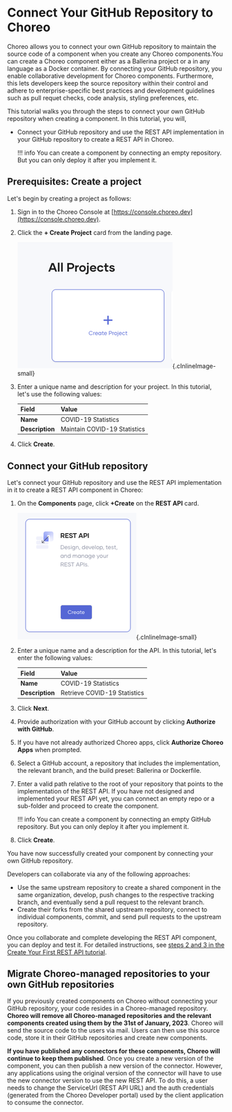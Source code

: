 # Connect Your GitHub Repository to Choreo

Choreo allows you to connect your own GitHub repository to maintain the source code of a component when you create any Choreo components.You can create a Choreo component either as a Ballerina project or a in any language as a Docker container. By connecting your GitHub repository, you enable collaborative development for Choreo components. Furthermore, this lets developers keep the source repository within their control and adhere to enterprise-specific best practices and development guidelines such as pull requet checks, code analysis, styling preferences, etc.

This tutorial walks you through the steps to connect your own GitHub repository when creating a component. In this tutorial, you will,

- Connect your GitHub repository and use the REST API implementation in your GitHub repository to create a REST API in Choreo.
    
    !!! info
        You can create a component by connecting an empty repository. But you can only deploy it after you implement it. 

## Prerequisites: Create a project

Let's begin by creating a project as follows:

1. Sign in to the Choreo Console at [https://console.choreo.dev](https://console.choreo.dev).
2. Click the **+ Create Project** card from the landing page.

    ![Create project](../../assets/img/tutorials/connect-own-repo/create-new-project.png){.cInlineImage-small}

3. Enter a unique name and description for your project. In this tutorial, let's use the following values:

      | **Field**       | **Value**                    |
      |-----------------|------------------------------|
      | **Name**        | COVID-19 Statistics          |
      | **Description** | Maintain COVID-19 Statistics |

4. Click **Create**. 

## Connect your GitHub repository

Let's connect your GitHub repository and use the REST API implementation in it to create a REST API component in Choreo: 

1. On the **Components** page, click **+Create** on the **REST API** card.

    ![Create component](../../assets/img/tutorials/connect-own-repo/create-component.png){.cInlineImage-small}

2. Enter a unique name and a description for the API. In this tutorial, let's enter the following values:

      | **Field**       | **Value**                   |
      |-----------------|-----------------------------|
      | **Name**        | COVID-19 Statistics         |
      | **Description** | Retrieve COVID-19 Statistics|
      
3. Click **Next**.
4. Provide authorization with your GitHub account by clicking  **Authorize with GitHub**. 
5. If you have not already authorized Choreo apps, click **Authorize Choreo Apps** when prompted.
6. Select a GitHub account, a repository that includes the implementation, the relevant branch, and the build preset: Ballerina or Dockerfile. 
7. Enter a valid path relative to the root of your repository that points to the implementation of the REST API. If you have not designed and implemented your REST API yet, you can connect an empty repo or a sub-folder and proceed to create the component. 

    !!! info
        You can create a component by connecting an empty GitHub repository. But you can only deploy it after you implement it. 

8. Click **Create**.

You have now successfully created your component by connecting your own GitHub repository.

Developers can collaborate via any of the following approaches:

- Use the same upstream repository to create a shared component in the same organization, develop, push changes to the respective tracking branch, and eventually send a pull request to the relevant branch.
- Create their forks from the shared upstream repository, connect to individual components, commit, and send pull requests to the upstream repository.

Once you collaborate and complete developing the REST API component, you can deploy and test it. For detailed instructions, see [steps 2 and 3 in the Create Your First REST API tutorial](https://wso2.com/choreo/docs/get-started/tutorials/create-your-first-rest-api/#step-2-deploy).

## Migrate Choreo-managed repositories to your own GitHub repositories

If you previously created components on Choreo without connecting your GitHub repository,  your code resides in a Choreo-managed repository. **Choreo will remove all Choreo-managed repositories and the relevant components created using them by the 31st of January, 2023**. Choreo will send the source code to the users via mail. Users can then use this source code, store it in their GitHub repositories and create new components. 

**If you have published any connectors for these components, Choreo will continue to keep them published**. Once you create a new version of the component, you can then publish a new version of the connector. However, any applications using the original version of the connector will have to use the new connector version to use the new REST API. To do this,  a user needs to change the  ServiceUrl (REST API URL) and the auth credentials (generated from the Choreo Developer portal) used by the client application to consume the connector.